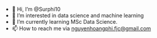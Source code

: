 - 👋 Hi, I’m @Surphi10
- 👀 I’m interested in data science and machine learning
- 🌱 I’m currently learning MSc Data Science.
- 📫 How to reach me via nguyenhoangphi.fjc@gmail.com

<!---
Surphi10/Surphi10 is a ✨ special ✨ repository because its `README.md` (this file) appears on your GitHub profile.
You can click the Preview link to take a look at your changes.
--->
